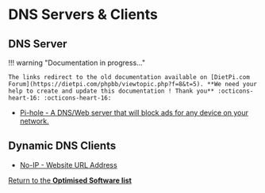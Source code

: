 # DNS Servers & Clients

## DNS Server

!!! warning "Documentation in progress..." 

    The links redirect to the old documentation available on [DietPi.com Forum](https://dietpi.com/phpbb/viewtopic.php?f=8&t=5). **We need your help to create and update this documentation ! Thank you** :octicons-heart-16: :octicons-heart-16:

- [Pi-hole - A DNS/Web server that will block ads for any device on your network.](https://dietpi.com/phpbb/viewtopic.php?f=8&t=5&start=20#p174)  

## Dynamic DNS Clients

- [No-IP - Website URL Address](https://dietpi.com/phpbb/viewtopic.php?f=8&t=5&start=10#p58)  

[Return to the **Optimised Software list**](../user-optimised-software)
